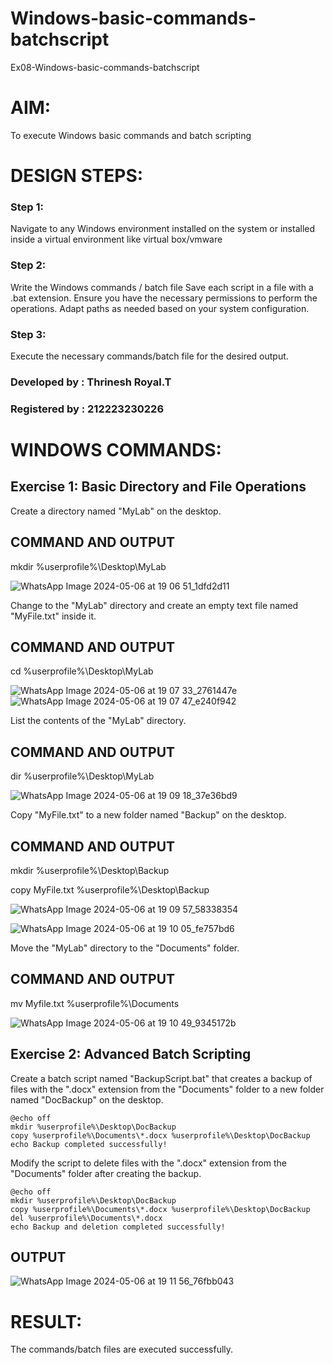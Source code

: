# Windows-basic-commands-batchscript
Ex08-Windows-basic-commands-batchscript

# AIM:
To execute Windows basic commands and batch scripting

# DESIGN STEPS:

### Step 1:

Navigate to any Windows environment installed on the system or installed inside a virtual environment like virtual box/vmware 

### Step 2:

Write the Windows commands / batch file
Save each script in a file with a .bat extension.
Ensure you have the necessary permissions to perform the operations.
Adapt paths as needed based on your system configuration.
### Step 3:

Execute the necessary commands/batch file for the desired output. 

### Developed by : Thrinesh Royal.T
### Registered by : 212223230226




# WINDOWS COMMANDS:
## Exercise 1: Basic Directory and File Operations
Create a directory named "MyLab" on the desktop.

## COMMAND AND OUTPUT
mkdir %userprofile%\Desktop\MyLab

![WhatsApp Image 2024-05-06 at 19 06 51_1dfd2d11](https://github.com/23012653/Windows-basic-commands-batchscript/assets/150777517/ad4c7446-2b1e-422b-b4bb-25a13353d62a)


Change to the "MyLab" directory and create an empty text file named "MyFile.txt" inside it.


## COMMAND AND OUTPUT
cd %userprofile%\Desktop\MyLab

![WhatsApp Image 2024-05-06 at 19 07 33_2761447e](https://github.com/23012653/Windows-basic-commands-batchscript/assets/150777517/3a6d27ff-deb5-4075-b57b-abffffb63379)
![WhatsApp Image 2024-05-06 at 19 07 47_e240f942](https://github.com/23012653/Windows-basic-commands-batchscript/assets/150777517/9a7000d9-41fd-4570-ad1a-d14678dd48d1)

List the contents of the "MyLab" directory.


## COMMAND AND OUTPUT
dir %userprofile%\Desktop\MyLab

![WhatsApp Image 2024-05-06 at 19 09 18_37e36bd9](https://github.com/23012653/Windows-basic-commands-batchscript/assets/150777517/9a8157df-3e61-473b-b60b-d6ebb3f56533)

Copy "MyFile.txt" to a new folder named "Backup" on the desktop.

## COMMAND AND OUTPUT
mkdir %userprofile%\Desktop\Backup


copy MyFile.txt %userprofile%\Desktop\Backup

![WhatsApp Image 2024-05-06 at 19 09 57_58338354](https://github.com/23012653/Windows-basic-commands-batchscript/assets/150777517/461a975e-754f-4539-994d-428cdb869435)

![WhatsApp Image 2024-05-06 at 19 10 05_fe757bd6](https://github.com/23012653/Windows-basic-commands-batchscript/assets/150777517/448518a3-034d-42fa-8a0e-940a3fd0d434)

Move the "MyLab" directory to the "Documents" folder.


## COMMAND AND OUTPUT
mv Myfile.txt %userprofile%\Documents

![WhatsApp Image 2024-05-06 at 19 10 49_9345172b](https://github.com/23012653/Windows-basic-commands-batchscript/assets/150777517/bef211d3-5a31-4651-a8c4-6032def7284a)

## Exercise 2: Advanced Batch Scripting
Create a batch script named "BackupScript.bat" that creates a backup of files with the ".docx" extension from the "Documents" folder to a new folder named "DocBackup" on the desktop.

```
@echo off
mkdir %userprofile%\Desktop\DocBackup
copy %userprofile%\Documents\*.docx %userprofile%\Desktop\DocBackup
echo Backup completed successfully!

```
Modify the script to delete files with the ".docx" extension from the "Documents" folder after creating the backup.
```
@echo off
mkdir %userprofile%\Desktop\DocBackup
copy %userprofile%\Documents\*.docx %userprofile%\Desktop\DocBackup
del %userprofile%\Documents\*.docx
echo Backup and deletion completed successfully!
```




## OUTPUT
![WhatsApp Image 2024-05-06 at 19 11 56_76fbb043](https://github.com/23012653/Windows-basic-commands-batchscript/assets/150777517/47971ce1-a393-48ab-9f6a-7ebab394f1bb)







# RESULT:
The commands/batch files are executed successfully.

